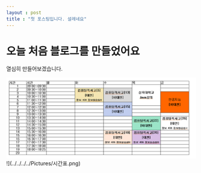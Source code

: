 ```yaml
---
layout : post
title : "첫 포스팅입니다. 설레네요"
---
```


# 오늘 처음 블로그를 만들었어요

열심히 만들어보겠습니다.

![시간표](../images/2023-02-19-first/시간표.png)!](../../../../Pictures/시간표.png)
